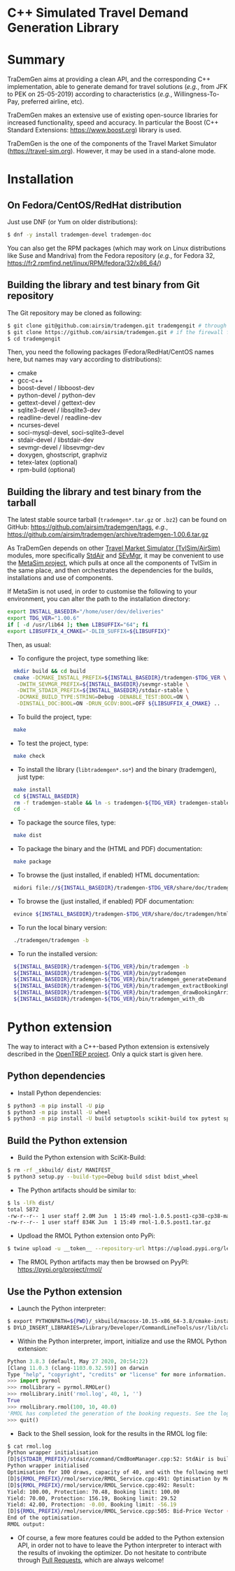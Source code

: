 C++ Simulated Travel Demand Generation Library
==============================================

# Summary
TraDemGen aims at providing a clean API, and the corresponding
C++ implementation, able to generate demand for travel solutions
(_e.g._, from JFK to PEK on 25-05-2019) according to characteristics
(_e.g._, Willingness-To-Pay, preferred airline, etc).

TraDemGen makes an extensive use of existing open-source libraries for
increased functionality, speed and accuracy. In particular the 
Boost (C++ Standard Extensions: https://www.boost.org) library is used.

TraDemGen is the one of the components of the Travel Market Simulator
(https://travel-sim.org). However, it may be used in a
stand-alone mode.

# Installation

## On Fedora/CentOS/RedHat distribution
Just use DNF (or Yum on older distributions):
```bash
$ dnf -y install trademgen-devel trademgen-doc
```

You can also get the RPM packages (which may work on Linux
distributions like Suse and Mandriva) from the Fedora repository
(_e.g._, for Fedora 32, 
https://fr2.rpmfind.net/linux/RPM/fedora/32/x86_64/)


## Building the library and test binary from Git repository
The Git repository may be cloned as following:
```bash
$ git clone git@github.com:airsim/trademgen.git trademgengit # through SSH
$ git clone https://github.com/airsim/trademgen.git # if the firewall filters SSH
$ cd trademgengit
```

Then, you need the following packages (Fedora/RedHat/CentOS names here, 
but names may vary according to distributions):
* cmake
* gcc-c++
* boost-devel / libboost-dev
* python-devel / python-dev
* gettext-devel / gettext-dev
* sqlite3-devel / libsqlite3-dev
* readline-devel / readline-dev
* ncurses-devel
* soci-mysql-devel, soci-sqlite3-devel
* stdair-devel / libstdair-dev
* sevmgr-devel / libsevmgr-dev
* doxygen, ghostscript, graphviz
* tetex-latex (optional)
* rpm-build (optional)


## Building the library and test binary from the tarball
The latest stable source tarball (`trademgen*.tar.gz` or `.bz2`) can be
found on GitHub: https://github.com/airsim/trademgen/tags, _e.g._,
https://github.com/airsim/trademgen/archive/trademgen-1.00.6.tar.gz

As TraDemGen depends on other
[Travel Market Simulator (TvlSim/AirSim)](https://github.com/airsim/)
modules, more specifically [StdAir](https://github.com/airsim/stdair)
and [SEvMgr](https://github.com/airsim/sevmgr), it may be
convenient to use the
[MetaSim project](https://github.com/airsim/metasim),
which pulls at once all the components of TvlSim in the same place,
and then orchestrates the dependencies for the builds, installations
and use of components.

If MetaSim is not used, in order to customise the following to your
environment, you can alter the path to the installation directory:
```bash
export INSTALL_BASEDIR="/home/user/dev/deliveries"
export TDG_VER="1.00.6"
if [ -d /usr/lib64 ]; then LIBSUFFIX="64"; fi
export LIBSUFFIX_4_CMAKE="-DLIB_SUFFIX=${LIBSUFFIX}"
```
Then, as usual:
* To configure the project, type something like:
```bash
  mkdir build && cd build
  cmake -DCMAKE_INSTALL_PREFIX=${INSTALL_BASEDIR}/trademgen-$TDG_VER \
   -DWITH_SEVMGR_PREFIX=${INSTALL_BASEDIR}/sevmgr-stable \
   -DWITH_STDAIR_PREFIX=${INSTALL_BASEDIR}/stdair-stable \
   -DCMAKE_BUILD_TYPE:STRING=Debug -DENABLE_TEST:BOOL=ON \
   -DINSTALL_DOC:BOOL=ON -DRUN_GCOV:BOOL=OFF ${LIBSUFFIX_4_CMAKE} ..
```
* To build the project, type:
```bash
  make
```
* To test the project, type:
```bash
  make check
```
* To install the library (`libtrademgen*.so*`) and the binary (trademgen),
  just type:
```bash
  make install
  cd ${INSTALL_BASEDIR}
  rm -f trademgen-stable && ln -s trademgen-${TDG_VER} trademgen-stable
  cd -
```
* To package the source files, type:
```bash
  make dist
```
* To package the binary and the (HTML and PDF) documentation:
```bash
  make package
```
* To browse the (just installed, if enabled) HTML documentation:
```bash
  midori file://${INSTALL_BASEDIR}/trademgen-$TDG_VER/share/doc/trademgen/html/index.html
```
* To browse the (just installed, if enabled) PDF documentation:
```bash
  evince ${INSTALL_BASEDIR}/trademgen-$TDG_VER/share/doc/trademgen/html/refman.pdf
```
* To run the local binary version:
```bash
  ./trademgen/trademgen -b
```
* To run the installed version:
```bash
  ${INSTALL_BASEDIR}/trademgen-${TDG_VER}/bin/trademgen -b
  ${INSTALL_BASEDIR}/trademgen-${TDG_VER}/bin/pytrademgen
  ${INSTALL_BASEDIR}/trademgen-${TDG_VER}/bin/trademgen_generateDemand
  ${INSTALL_BASEDIR}/trademgen-${TDG_VER}/bin/trademgen_extractBookingRequests
  ${INSTALL_BASEDIR}/trademgen-${TDG_VER}/bin/trademgen_drawBookingArrivals
  ${INSTALL_BASEDIR}/trademgen-${TDG_VER}/bin/trademgen_with_db
```

# Python extension

The way to interact with a C++-based Python extension is extensively described
in the [OpenTREP project](https://github.com/trep/opentrep).
Only a quick start is given here.

## Python dependencies

* Install Python dependencies:
```bash
$ python3 -m pip install -U pip
$ python3 -m pip install -U wheel
$ python3 -m pip install -U build setuptools scikit-build tox pytest sphinx twine
```

## Build the Python extension

* Build the Python extension with SciKit-Build:
```bash
$ rm -rf _skbuild/ dist/ MANIFEST_
$ python3 setup.py --build-type=Debug build sdist bdist_wheel
```

* The Python artifacts should be similar to:
```bash
$ ls -lFh dist/
total 5872
-rw-r--r-- 1 user staff 2.0M Jun  1 15:49 rmol-1.0.5.post1-cp38-cp38-macosx_10_15_x86_64.whl
-rw-r--r-- 1 user staff 834K Jun  1 15:49 rmol-1.0.5.post1.tar.gz
```

* Updload the RMOL Python extension onto PyPi:
```bash
$ twine upload -u __token__ --repository-url https://upload.pypi.org/legacy/ dist/*
```

* The RMOL Python artifacts may then be browsed on PyyPI:
  https://pypi.org/project/rmol/

## Use the Python extension
* Launch the Python interpreter:
```bash
$ export PYTHONPATH=${PWD}/_skbuild/macosx-10.15-x86_64-3.8/cmake-install/lib:${PWD}/_skbuild/macosx-10.15-x86_64-3.8/cmake-install/lib/python3.8/site-packages/pyrmol
$ DYLD_INSERT_LIBRARIES=/Library/Developer/CommandLineTools/usr/lib/clang/11.0.0/lib/darwin/libclang_rt.asan_osx_dynamic.dylib ASAN_OPTIONS=detect_container_overflow=0 /usr/local/Cellar/python@3.8/3.8.3/Frameworks/Python.framework/Versions/3.8/Resources/Python.app/Contents/MacOS/Python
```
* Within the Python interpreter, import, initialize
  and use the RMOL Python extension:
```python
Python 3.8.3 (default, May 27 2020, 20:54:22) 
[Clang 11.0.3 (clang-1103.0.32.59)] on darwin
Type "help", "copyright", "credits" or "license" for more information.
>>> import pyrmol
>>> rmolLibrary = pyrmol.RMOLer()
>>> rmolLibrary.init('rmol.log', 40, 1, '')
True
>>> rmolLibrary.rmol(100, 10, 40.0)
'RMOL has completed the generation of the booking requests. See the log file for more details.\n'
>>> quit()
```

* Back to the Shell session, look for the results in the RMOL log file:
```bash
$ cat rmol.log
Python wrapper initialisation
[D]${STDAIR_PREFIX}/stdair/command/CmdBomManager.cpp:52: StdAir is building the BOM tree from built-in specifications.
Python wrapper initialised
Optimisation for 100 draws, capacity of 40, and with the following method: 10
[D]${RMOL_PREFIX}/rmol/service/RMOL_Service.cpp:491: Optimisation by Monte-Carlo performed in 0.000321
[D]${RMOL_PREFIX}/rmol/service/RMOL_Service.cpp:492: Result: 
Yield: 100.00, Protection: 70.48, Booking limit: 100.00
Yield: 70.00, Protection: 156.19, Booking limit: 29.52
Yield: 42.00, Protection: -0.00, Booking limit: -56.19
[D]${RMOL_PREFIX}/rmol/service/RMOL_Service.cpp:505: Bid-Price Vector (BPV): 100.00, 100.00, 100.00, 100.00, 100.00, 100.00, 100.00, 100.00, 100.00, 100.00, 100.00, 100.00, 100.00, 100.00, 100.00, 100.00, 100.00, 100.00, 100.00, 100.00, 100.00, 100.00, 100.00, 100.00, 100.00, 100.00, 100.00, 100.00, 100.00, 100.00, 100.00, 100.00, 100.00, 100.00, 100.00, 100.00, 100.00, 100.00, 100.00, 100.00, 99.00, 99.00, 99.00, 99.00, 99.00, 98.00, 98.00, 97.00, 96.00, 96.00, 96.00, 96.00, 96.00, 95.00, 94.00, 94.00, 90.00, 90.00, 89.00, 88.00, 86.00, 84.00, 82.00, 80.00, 80.00, 79.00, 77.00, 76.00, 75.00, 72.00, 70.00, 70.00, 70.00, 70.00, 70.00, 70.00, 70.00, 70.00, 70.00, 70.00, 70.00, 70.00, 70.00, 70.00, 70.00, 70.00, 70.00, 70.00, 70.00, 70.00, 70.00, 70.00, 70.00, 70.00, 70.00, 70.00, 70.00, 70.00, 70.00, 70.00
End of the optimisation.
RMOL output: 
```

* Of course, a few more features could be added to the Python extension API,
  in order not to have to leave the Python interpreter to interact with the
  results of invoking the optimizer. Do not hesitate to contribute
  through [Pull Requests](https://github.com/airsim/rmol/pulls), which are
  always welcome!

